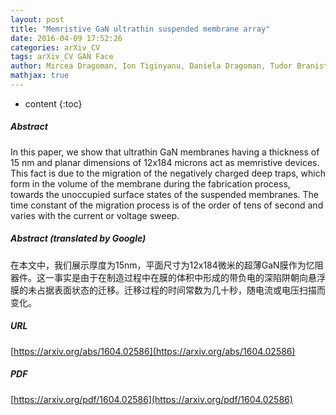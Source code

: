 ```yaml
---
layout: post
title: "Memristive GaN ultrathin suspended membrane array"
date: 2016-04-09 17:52:26
categories: arXiv_CV
tags: arXiv_CV GAN Face
author: Mircea Dragoman, Ion Tiginyanu, Daniela Dragoman, Tudor Braniste, Vladimir Ciobanu
mathjax: true
---
```


* content
{:toc}

##### Abstract
In this paper, we show that ultrathin GaN membranes having a thickness of 15 nm and planar dimensions of 12x184 microns act as memristive devices. This fact is due to the migration of the negatively charged deep traps, which form in the volume of the membrane during the fabrication process, towards the unoccupied surface states of the suspended membranes. The time constant of the migration process is of the order of tens of second and varies with the current or voltage sweep.

##### Abstract (translated by Google)
在本文中，我们展示厚度为15nm，平面尺寸为12x184微米的超薄GaN膜作为忆阻器件。这一事实是由于在制造过程中在膜的体积中形成的带负电的深陷阱朝向悬浮膜的未占据表面状态的迁移。迁移过程的时间常数为几十秒，随电流或电压扫描而变化。

##### URL
[https://arxiv.org/abs/1604.02586](https://arxiv.org/abs/1604.02586)

##### PDF
[https://arxiv.org/pdf/1604.02586](https://arxiv.org/pdf/1604.02586)

